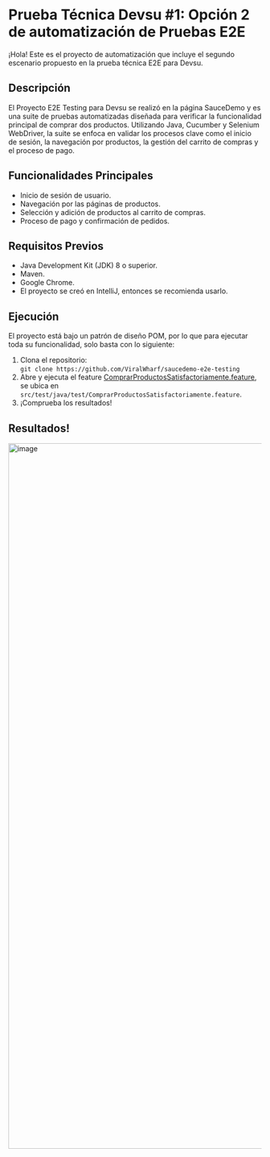 # Prueba Técnica Devsu #1: Opción 2 de automatización de Pruebas E2E

¡Hola! Este es el proyecto de automatización que incluye el segundo escenario propuesto en la prueba técnica E2E para Devsu.

## Descripción

El Proyecto E2E Testing para Devsu se realizó en la página SauceDemo y es una suite de pruebas automatizadas diseñada para verificar la funcionalidad principal de comprar dos productos. Utilizando Java, Cucumber y Selenium WebDriver, la suite se enfoca en validar los procesos clave como el inicio de sesión, la navegación por productos, la gestión del carrito de compras y el proceso de pago.

## Funcionalidades Principales
- Inicio de sesión de usuario.
- Navegación por las páginas de productos.
- Selección y adición de productos al carrito de compras.
- Proceso de pago y confirmación de pedidos.

## Requisitos Previos
- Java Development Kit (JDK) 8 o superior.
- Maven.
- Google Chrome.
- El proyecto se creó en IntelliJ, entonces se recomienda usarlo.

## Ejecución

El proyecto está bajo un patrón de diseño POM, por lo que para ejecutar toda su funcionalidad, solo basta con lo siguiente:

1. Clona el repositorio: \
   `git clone https://github.com/ViralWharf/saucedemo-e2e-testing`
2. Abre y ejecuta el feature [ComprarProductosSatisfactoriamente.feature](src%2Ftest%2Fjava%2Ftest%2FComprarProductosSatisfactoriamente.feature), se ubica en `src/test/java/test/ComprarProductosSatisfactoriamente.feature`.
3. ¡Comprueba los resultados!

## Resultados!
<img width="1401" alt="image" src="https://github.com/ViralWharf/saucedemo-e2e-testing/assets/100390417/dbb0a3ad-3900-4a2a-bc20-c919cee8879b">



